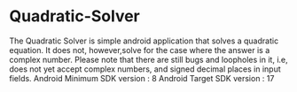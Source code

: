 Quadratic-Solver
================
The Quadratic Solver is  simple android application that solves a quadratic equation. It does not, however,solve for the
case where the answer is a complex number. Please note that there are still bugs and loopholes in it, i.e, does not yet accept
complex numbers, and signed decimal places in input fields.
Android Minimum SDK version : 8
Android Target SDK version : 17
